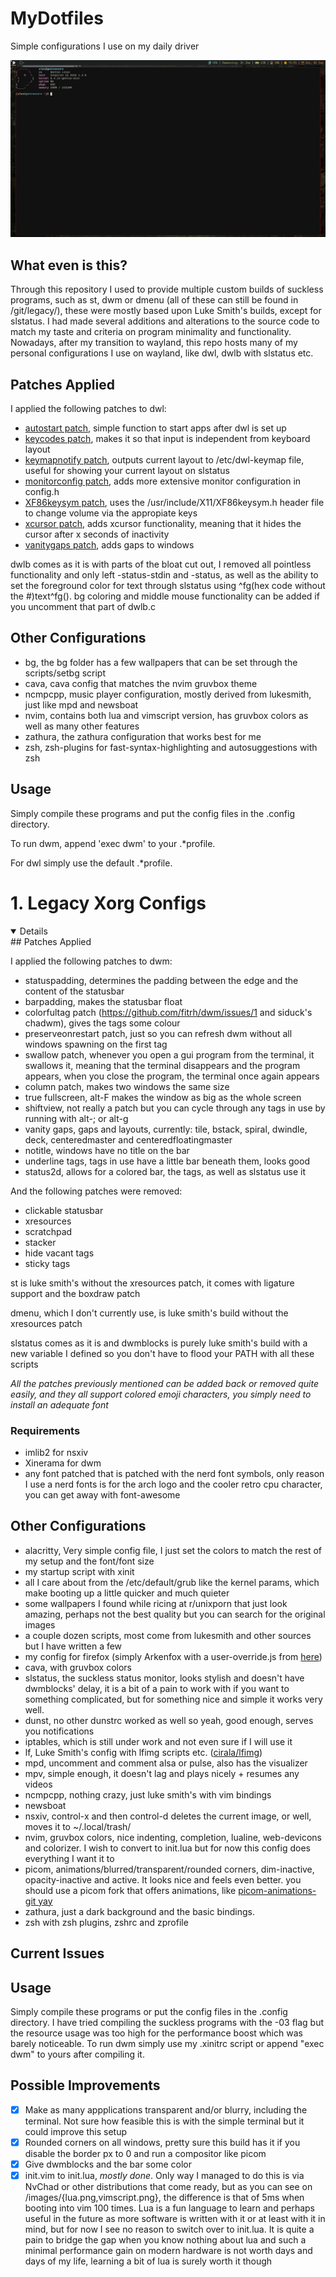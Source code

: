 # MyDotfiles
Simple configurations I use on my daily driver

![image1](images/wayland.jpg)

## What even is this?

Through this repository I used to provide multiple custom builds of suckless programs, such as st, dwm or dmenu (all of these can still be found in /git/legacy/), these were mostly based upon Luke Smith's builds, except for slstatus. I had made several additions and alterations to the source code to match my taste and criteria on program minimality and functionality. Nowadays, after my transition to wayland, this repo hosts many of my personal configurations I use on wayland, like dwl, dwlb with slstatus etc.

## Patches Applied

I applied the following patches to dwl:

- [autostart patch](https://github.com/djpohly/dwl/wiki/autostart), simple function to start apps after dwl is set up
- [keycodes patch](https://github.com/djpohly/dwl/wiki/keycodes), makes it so that input is independent from keyboard layout
- [keymapnotify patch](https://github.com/djpohly/dwl/wiki/keymapnotify), outputs current layout to /etc/dwl-keymap file, useful for showing your current layout on slstatus
- [monitorconfig patch](https://github.com/djpohly/dwl/wiki/monitorconfig), adds more extensive monitor configuration in config.h
- [XF86keysym patch](https://github.com/djpohly/dwl/wiki/XF86keysym), uses the /usr/include/X11/XF86keysym.h header file to change volume via the appropiate keys
- [xcursor patch](https://github.com/djpohly/dwl/wiki/xcursor), adds xcursor functionality, meaning that it hides the cursor after x seconds of inactivity
- [vanitygaps patch](https://github.com/djpohly/dwl/wiki/vanitygaps), adds gaps to windows

dwlb comes as it is with parts of the bloat cut out, I removed all pointless functionality and only left -status-stdin and -status, as well as the ability to set the foreground color for text through slstatus using ^fg(hex code without the #)text^fg(). bg coloring and middle mouse functionality can be added if you uncomment that part of dwlb.c

## Other Configurations

- bg, the bg folder has a few wallpapers that can be set through the scripts/setbg script
- cava, cava config that matches the nvim gruvbox theme
- ncmpcpp, music player configuration, mostly derived from lukesmith, just like mpd and newsboat
- nvim, contains both lua and vimscript version, has gruvbox colors as well as many other features
- zathura, the zathura configuration that works best for me
- zsh, zsh-plugins for fast-syntax-highlighting and autosuggestions with zsh

## Usage

Simply compile these programs and put the config files in the .config directory.

To run dwm, append 'exec dwm' to your .\*profile.

For dwl simply use the default .\*profile.

# 1. Legacy Xorg Configs
<details open>
## Patches Applied

I applied the following patches to dwm:

- statuspadding, determines the padding between the edge and the content of the statusbar
- barpadding, makes the statusbar float
- colorfultag patch (https://github.com/fitrh/dwm/issues/1 and siduck's chadwm), gives the tags some colour
- preserveonrestart patch, just so you can refresh dwm without all windows spawning on the first tag
- swallow patch, whenever you open a gui program from the terminal, it swallows it, meaning that the terminal disappears and the program appears, when you close the program, the terminal once again appears
- column patch, makes two windows the same size
- true fullscreen, alt-F makes the window as big as the whole screen
- shiftview, not really a patch but you can cycle through any tags in use by running with alt-; or alt-g
- vanity gaps, gaps and layouts, currently: tile, bstack, spiral, dwindle, deck, centeredmaster and centeredfloatingmaster
- notitle, windows have no title on the bar
- underline tags, tags in use have a little bar beneath them, looks good
- status2d, allows for a colored bar, the tags, as well as slstatus use it

And the following patches were removed:

- clickable statusbar
- xresources
- scratchpad
- stacker
- hide vacant tags
- sticky tags

st is luke smith's without the xresources patch, it comes with ligature support and the boxdraw patch

dmenu, which I don't currently use, is luke smith's build without the xresources patch

slstatus comes as it is and dwmblocks is purely luke smith's build with a new variable I defined so you don't have to flood your PATH with all these scripts

*All the patches previously mentioned can be added back or removed quite easily, and they all support colored emoji characters, you simply need to install an adequate font*

### Requirements

- imlib2 for nsxiv
- Xinerama for dwm
- any font patched that is patched with the nerd font symbols, only reason I use a nerd fonts is for the arch logo and the cooler retro cpu character, you can get away with font-awesome

## Other Configurations

- alacritty, Very simple config file, I just set the colors to match the rest of my setup and the font/font size
- my startup script with xinit
- all I care about from the /etc/default/grub like the kernel params, which make booting up a little quicker and much quieter
- some wallpapers I found while ricing at r/unixporn that just look amazing, perhaps not the best quality but you can search for the original images
- a couple dozen scripts, most come from lukesmith and other sources but I have written a few
- my config for firefox (simply Arkenfox with a user-override.js from [here](https://www.youtube.com/watch?v=GVOcElOPs8E))
- cava, with gruvbox colors
- slstatus, the suckless status monitor, looks stylish and doesn't have dwmblocks' delay, it is a bit of a pain to work with if you want to something complicated, but for something nice and simple it works very well.
- dunst, no other dunstrc worked as well so yeah, good enough, serves you notifications
- iptables, which is still under work and not even sure if I will use it
- lf, Luke Smith's config with lfimg scripts etc. ([cirala/lfimg](https://github.com/cirala/lfimg))
- mpd, uncomment and comment alsa or pulse, also has the visualizer
- mpv, simple enough, it doesn't lag and plays nicely + resumes any videos
- ncmpcpp, nothing crazy, just luke smith's with vim bindings
- newsboat
- nsxiv, control-x and then control-d deletes the current image, or well, moves it to ~/.local/trash/
- nvim, gruvbox colors, nice indenting, completion, lualine, web-devicons and colorizer. I wish to convert to init.lua but for now this config does everything I want it to
- picom, animations/blurred/transparent/rounded corners, dim-inactive, opacity-inactive and active. It looks nice and feels even better. you should use a picom fork that offers animations, like [picom-animations-git yay](https://aur.archlinux.org/packages/picom-animations-git)
- zathura, just a dark background and the basic bindings.
- zsh with zsh plugins, zshrc and zprofile

## Current Issues

## Usage

Simply compile these programs or put the config files in the .config directory.
I have tried compiling the suckless programs with the -03 flag but the resource usage was too high for the performance boost which was barely noticeable.
To run dwm simply use my .xinitrc script or append "exec dwm" to yours after compiling it.

## Possible Improvements

- [x] Make as many appplications transparent and/or blurry, including the terminal. Not sure how feasible this is with the simple terminal but it could improve this setup
- [x] Rounded corners on all windows, pretty sure this build has it if you disable the border px to 0 and run a compositor like picom
- [x] Give dwmblocks and the bar some color
- [x] init.vim to init.lua, *mostly done*. Only way I managed to do this is via NvChad or other distributions that come ready, but as you can see on /images/{lua.png,vimscript.png}, the difference is that of 5ms when booting into vim 100 times. Lua is a fun language to learn and perhaps useful in the future as more software is written with it or at least with it in mind, but for now I see no reason to switch over to init.lua. It is quite a pain to bridge the gap when you know nothing about lua and such a minimal performance gain on modern hardware is not worth days and days of my life, learning a bit of lua is surely worth it though
</details>
